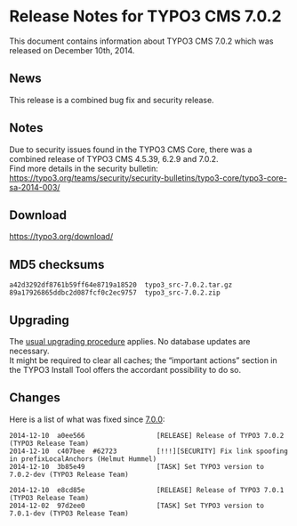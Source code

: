 Release Notes for TYPO3 CMS 7.0.2
=================================

This document contains information about TYPO3 CMS 7.0.2 which was
released on December 10th, 2014.

News
----

This release is a combined bug fix and security release.

Notes
-----

Due to security issues found in the TYPO3 CMS Core, there was a combined
release of TYPO3 CMS 4.5.39, 6.2.9 and 7.0.2.\
Find more details in the security bulletin:
<https://typo3.org/teams/security/security-bulletins/typo3-core/typo3-core-sa-2014-003/>

Download
--------

<https://typo3.org/download/>

MD5 checksums
-------------

    a42d3292df8761b59ff64e8719a18520  typo3_src-7.0.2.tar.gz
    89a17926865ddbc2d087fcf0c2ec9757  typo3_src-7.0.2.zip

Upgrading
---------

The [usual upgrading
procedure](https://docs.typo3.org/typo3cms/InstallationGuide/) applies.
No database updates are necessary.\
It might be required to clear all caches; the “important actions”
section in the TYPO3 Install Tool offers the accordant possibility to do
so.

Changes
-------

Here is a list of what was fixed since
[7.0.0](TYPO3_CMS_7.0.0 "wikilink"):

    2014-12-10  a0ee566                  [RELEASE] Release of TYPO3 7.0.2 (TYPO3 Release Team)
    2014-12-10  c407bee  #62723          [!!!][SECURITY] Fix link spoofing in prefixLocalAnchors (Helmut Hummel)
    2014-12-10  3b85e49                  [TASK] Set TYPO3 version to 7.0.2-dev (TYPO3 Release Team)

    2014-12-10  e8cd85e                  [RELEASE] Release of TYPO3 7.0.1 (TYPO3 Release Team)
    2014-12-02  97d2ee0                  [TASK] Set TYPO3 version to 7.0.1-dev (TYPO3 Release Team)


